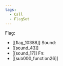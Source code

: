 ```yaml
---
tags:
  - Call
  - FlagSet
---
```

Flag:
- [[flag_10388]]
Sound:
- [[sound_43]]
- [[sound_17]]
Fn:
- [[sub000_function26]]
